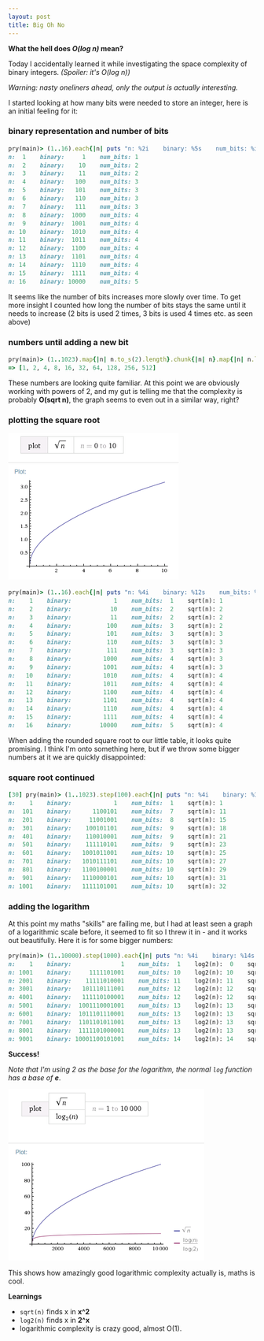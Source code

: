 ```yaml
---
layout: post
title: Big Oh No
---
```


**What the hell does _O(log n)_ mean?**

Today I accidentally learned it while investigating the space complexity of
binary integers. _(Spoiler: it's O(log n))_

_Warning: nasty oneliners ahead, only the output is actually interesting._

I started looking at how many bits were needed to store an integer, here is an initial feeling for it:

### binary representation and number of bits

```ruby
pry(main)> (1..16).each{|n| puts "n: %2i    binary: %5s    num_bits: %i" % [n, n.to_s(2), n.to_s(2).length]}
n:  1    binary:     1    num_bits: 1
n:  2    binary:    10    num_bits: 2
n:  3    binary:    11    num_bits: 2
n:  4    binary:   100    num_bits: 3
n:  5    binary:   101    num_bits: 3
n:  6    binary:   110    num_bits: 3
n:  7    binary:   111    num_bits: 3
n:  8    binary:  1000    num_bits: 4
n:  9    binary:  1001    num_bits: 4
n: 10    binary:  1010    num_bits: 4
n: 11    binary:  1011    num_bits: 4
n: 12    binary:  1100    num_bits: 4
n: 13    binary:  1101    num_bits: 4
n: 14    binary:  1110    num_bits: 4
n: 15    binary:  1111    num_bits: 4
n: 16    binary: 10000    num_bits: 5
```

It seems like the number of bits increases more slowly over time. To get more
insight I counted how long the number of bits stays the same until it needs to
increase (2 bits is used 2 times, 3 bits is used 4 times etc. as seen above)

### numbers until adding a new bit

```ruby
pry(main)> (1..1023).map{|n| n.to_s(2).length}.chunk{|n| n}.map{|n| n.last.length}
=> [1, 2, 4, 8, 16, 32, 64, 128, 256, 512]
```

These numbers are looking quite familiar. At this point we are obviously
working with powers of 2, and my gut is telling me that the complexity is
probably **O(sqrt n)**, the graph seems to even out in a similar way, right?

### plotting the square root

![sqrt(n)](/public/images/sqrt_n.png)

```ruby
pry(main)> (1..16).each{|n| puts "n: %4i    binary: %12s    num_bits: %2i    sqrt(n): %i" % [n, n.to_s(2), n.to_s(2).length, Math.sqrt(n).ceil]}
n:    1    binary:            1    num_bits:  1    sqrt(n): 1
n:    2    binary:           10    num_bits:  2    sqrt(n): 2
n:    3    binary:           11    num_bits:  2    sqrt(n): 2
n:    4    binary:          100    num_bits:  3    sqrt(n): 2
n:    5    binary:          101    num_bits:  3    sqrt(n): 3
n:    6    binary:          110    num_bits:  3    sqrt(n): 3
n:    7    binary:          111    num_bits:  3    sqrt(n): 3
n:    8    binary:         1000    num_bits:  4    sqrt(n): 3
n:    9    binary:         1001    num_bits:  4    sqrt(n): 3
n:   10    binary:         1010    num_bits:  4    sqrt(n): 4
n:   11    binary:         1011    num_bits:  4    sqrt(n): 4
n:   12    binary:         1100    num_bits:  4    sqrt(n): 4
n:   13    binary:         1101    num_bits:  4    sqrt(n): 4
n:   14    binary:         1110    num_bits:  4    sqrt(n): 4
n:   15    binary:         1111    num_bits:  4    sqrt(n): 4
n:   16    binary:        10000    num_bits:  5    sqrt(n): 4
```

When adding the rounded square root to our little table, it looks quite
promising. I think I'm onto something here, but if we throw some bigger numbers
at it we are quickly disappointed:

### square root continued

```ruby
[30] pry(main)> (1..1023).step(100).each{|n| puts "n: %4i    binary: %12s    num_bits: %2i    sqrt(n): %i" % [n, n.to_s(2), n.to_s(2).length, Math.sqrt(n).ceil]}
n:    1    binary:            1    num_bits:  1    sqrt(n): 1
n:  101    binary:      1100101    num_bits:  7    sqrt(n): 11
n:  201    binary:     11001001    num_bits:  8    sqrt(n): 15
n:  301    binary:    100101101    num_bits:  9    sqrt(n): 18
n:  401    binary:    110010001    num_bits:  9    sqrt(n): 21
n:  501    binary:    111110101    num_bits:  9    sqrt(n): 23
n:  601    binary:   1001011001    num_bits: 10    sqrt(n): 25
n:  701    binary:   1010111101    num_bits: 10    sqrt(n): 27
n:  801    binary:   1100100001    num_bits: 10    sqrt(n): 29
n:  901    binary:   1110000101    num_bits: 10    sqrt(n): 31
n: 1001    binary:   1111101001    num_bits: 10    sqrt(n): 32
```

### adding the logarithm

At this point my maths "skills" are failing me, but I had at least seen a graph
of a logarithmic scale before, it seemed to fit so I threw it in - and it works
out beautifully. Here it is for some bigger numbers:

```ruby
pry(main)> (1..10000).step(1000).each{|n| puts "n: %4i    binary: %14s    num_bits: %2i    log2(n): %2i    sqrt(n): %i" % [n, n.to_s(2), n.to_s(2).length, Math.log2(n).ceil, Math.sqrt(n).ceil]}
n:    1    binary:              1    num_bits:  1    log2(n):  0    sqrt(n): 1
n: 1001    binary:     1111101001    num_bits: 10    log2(n): 10    sqrt(n): 32
n: 2001    binary:    11111010001    num_bits: 11    log2(n): 11    sqrt(n): 45
n: 3001    binary:   101110111001    num_bits: 12    log2(n): 12    sqrt(n): 55
n: 4001    binary:   111110100001    num_bits: 12    log2(n): 12    sqrt(n): 64
n: 5001    binary:  1001110001001    num_bits: 13    log2(n): 13    sqrt(n): 71
n: 6001    binary:  1011101110001    num_bits: 13    log2(n): 13    sqrt(n): 78
n: 7001    binary:  1101101011001    num_bits: 13    log2(n): 13    sqrt(n): 84
n: 8001    binary:  1111101000001    num_bits: 13    log2(n): 13    sqrt(n): 90
n: 9001    binary: 10001100101001    num_bits: 14    log2(n): 14    sqrt(n): 95
```

**Success!**

_Note that I'm using 2 as the base for the logarithm, the normal `log` function
has a base of **e**_.

![sqrt(n)](/public/images/sqrt_and_log_n.png)

This shows how amazingly good logarithmic complexity actually is, maths is cool.

**Learnings**

- `sqrt(n)` finds x in **x^2**
- `log2(n)` finds x in **2^x**
- logarithmic complexity is crazy good, almost O(1).
